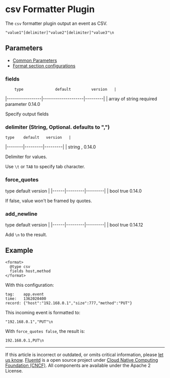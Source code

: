 # csv Formatter Plugin

The `csv` formatter plugin output an event as CSV.

``` {.CodeRay}
"value1"[delimiter]"value2"[delimiter]"value3"\n
```


## Parameters

-   [Common Parameters](/configuration/plugin-common-parameters.md)
-   [Format section configurations](/configuration/format-section.md)


### fields

        type              default         version	|
|-----------------|--------------------|---------|
|	   array of string   required parameter   0.14.0

Specify output fields


### delimiter (String, Optional. defaults to ",")

    type    default   version	|
|--------|---------|---------|
|	   string      ,      0.14.0

Delimiter for values.

Use `\t` or `TAB` to specify tab character.


### force\_quotes

   type   default   version	|
|------|---------|---------|
|	   bool    true     0.14.0

If false, value won't be framed by quotes.


### add\_newline

   type   default   version	|
|------|---------|---------|
|	   bool    true     0.14.12

Add `\n` to the result.


## Example

``` {.CodeRay}
<format>
  @type csv
  fields host,method
</format>
```

With this configuration:

``` {.CodeRay}
tag:    app.event
time:   1362020400
record: {"host":"192.168.0.1","size":777,"method":"PUT"}
```

This incoming event is formatted to:

``` {.CodeRay}
"192.168.0.1","PUT"\n
```

With `force_quotes false`, the result is:

``` {.CodeRay}
192.168.0.1,PUT\n
```


------------------------------------------------------------------------

If this article is incorrect or outdated, or omits critical information, please [let us know](https://github.com/fluent/fluentd-docs/issues?state=open).
[Fluentd](http://www.fluentd.org/) is a open source project under [Cloud Native Computing Foundation (CNCF)](https://cncf.io/). All components are available under the Apache 2 License.

